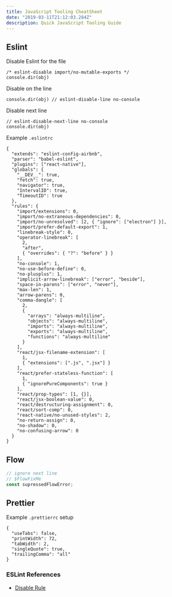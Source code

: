 ```yaml
---
title: JavaScript Tooling CheatSheet
date: "2019-03-11T21:12:03.284Z"
description: Quick JavaScript Tooling Guide
---
```


## Eslint

Disable Eslint for the file

```
/* eslint-disable import/no-mutable-exports */
console.dir(obj)
```

Disable on the line

```
console.dir(obj) // eslint-disable-line no-console
```

Disable next line

```
// eslint-disable-next-line no-console
console.dir(obj)
```

Example `.eslintrc`

```js{numberLines: true}
{
  "extends": "eslint-config-airbnb",
  "parser": "babel-eslint",
  "plugins": ["react-native"],
  "globals": {
    "__DEV__": true,
    "fetch": true,
    "navigator": true,
    "IntervalID": true,
    "TimeoutID": true
  },
  "rules": {
    "import/extensions": 0,
    "import/no-extraneous-dependencies": 0,
    "import/no-unresolved": [2, { "ignore": ["electron"] }],
    "import/prefer-default-export": 1,
    "linebreak-style": 0,
    "operator-linebreak": [
      2,
      "after",
      { "overrides": { "?": "before" } }
    ],
    "no-console": 1,
    "no-use-before-define": 0,
    "no-plusplus": 1,
    "implicit-arrow-linebreak": ["error", "beside"],
    "space-in-parens": ["error", "never"],
    "max-len": 1,
    "arrow-parens": 0,
    "comma-dangle": [
      2,
      {
        "arrays": "always-multiline",
        "objects": "always-multiline",
        "imports": "always-multiline",
        "exports": "always-multiline",
        "functions": "always-multiline"
      }
    ],
    "react/jsx-filename-extension": [
      1,
      { "extensions": [".js", ".jsx"] }
    ],
    "react/prefer-stateless-function": [
      1,
      { "ignorePureComponents": true }
    ],
    "react/prop-types": [1, {}],
    "react/jsx-boolean-value": 0,
    "react/destructuring-assignment": 0,
    "react/sort-comp": 0,
    "react-native/no-unused-styles": 2,
    "no-return-assign": 0,
    "no-shadow": 0,
    "no-confusing-arrow": 0
  }
}
```

## Flow

```js
// ignore next line
// $FlowFixMe
const supressedFlowError;
```

## Prettier

Example `.prettierrc` setup

```js{numberLines: true}
{
  "useTabs": false,
  "printWidth": 72,
  "tabWidth": 2,
  "singleQuote": true,
  "trailingComma": "all"
}
```

### ESLint References

- [Disable Rule](https://github.com/sindresorhus/eslint-plugin-unicorn/blob/master/docs/rules/no-abusive-eslint-disable.md)
